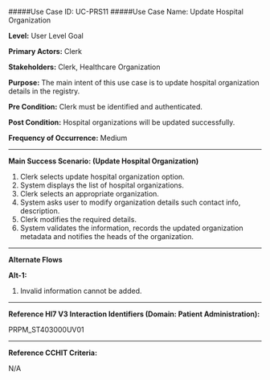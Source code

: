 #####Use Case ID: UC-PRS11
#####Use Case Name: Update Hospital Organization

**Level:**                     User Level Goal

**Primary Actors:**            Clerk 

**Stakeholders:**              Clerk, Healthcare Organization

**Purpose:**                   The main intent of this use case is to update hospital organization details in the registry.

**Pre Condition:**             Clerk must be identified and authenticated. 

**Post Condition:**            Hospital organizations will be updated successfully.

**Frequency of Occurrence:**   Medium
__________________________________________________________
**Main Success Scenario: (Update Hospital Organization)**

1. Clerk selects update hospital organization option.
2. System displays the list of hospital organizations.
3. Clerk selects an appropriate organization.
4. System asks user to modify organization details such contact info, description.
5. Clerk modifies the required details.
6. System validates the information, records the updated organization metadata and notifies the heads of the organization.


_______________________________________________________________________________
**Alternate Flows** 

**Alt-1:**

1. Invalid information cannot be added.

________________________________________________________________________
**Reference Hl7 V3 Interaction Identifiers (Domain: Patient Administration):**

PRPM_ST403000UV01
_______________________________________________________________
**Reference CCHIT Criteria:**

N/A
